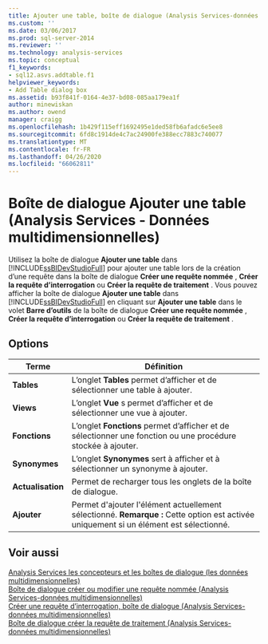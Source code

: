 ```yaml
---
title: Ajouter une table, boîte de dialogue (Analysis Services-données multidimensionnelles) | Microsoft Docs
ms.custom: ''
ms.date: 03/06/2017
ms.prod: sql-server-2014
ms.reviewer: ''
ms.technology: analysis-services
ms.topic: conceptual
f1_keywords:
- sql12.asvs.addtable.f1
helpviewer_keywords:
- Add Table dialog box
ms.assetid: b93f841f-0164-4e37-bd08-085aa179ea1f
author: minewiskan
ms.author: owend
manager: craigg
ms.openlocfilehash: 1b429f115eff1692495e1ded58fb6afadc6e5ee8
ms.sourcegitcommit: 6fd8c1914de4c7ac24900fe388ecc7883c740077
ms.translationtype: MT
ms.contentlocale: fr-FR
ms.lasthandoff: 04/26/2020
ms.locfileid: "66062811"
---
```

# <a name="add-table-dialog-box-analysis-services---multidimensional-data"></a>Boîte de dialogue Ajouter une table (Analysis Services - Données multidimensionnelles)
  Utilisez la boîte de dialogue **Ajouter une table** dans [!INCLUDE[ssBIDevStudioFull](../includes/ssbidevstudiofull-md.md)] pour ajouter une table lors de la création d’une requête dans la boîte de dialogue **Créer une requête nommée** , **Créer la requête d’interrogation** ou **Créer la requête de traitement** . Vous pouvez afficher la boîte de dialogue **Ajouter une table** dans [!INCLUDE[ssBIDevStudioFull](../includes/ssbidevstudiofull-md.md)] en cliquant sur **Ajouter une table** dans le volet **Barre d’outils** de la boîte de dialogue **Créer une requête nommée** , **Créer la requête d’interrogation** ou **Créer la requête de traitement** .  
  
## <a name="options"></a>Options  
  
|Terme|Définition|  
|----------|----------------|  
|**Tables**|L’onglet **Tables** permet d’afficher et de sélectionner une table à ajouter.|  
|**Views**|L’onglet **Vue** s permet d’afficher et de sélectionner une vue à ajouter.|  
|**Fonctions**|L’onglet **Fonctions** permet d’afficher et de sélectionner une fonction ou une procédure stockée à ajouter.|  
|**Synonymes**|L’onglet **Synonymes** sert à afficher et à sélectionner un synonyme à ajouter.|  
|**Actualisation**|Permet de recharger tous les onglets de la boîte de dialogue.|  
|**Ajouter**|Permet d'ajouter l'élément actuellement sélectionné. **Remarque :**  Cette option est activée uniquement si un élément est sélectionné.|  
  
## <a name="see-also"></a>Voir aussi  
 [Analysis Services les concepteurs et les boîtes de dialogue &#40;les données multidimensionnelles&#41;](analysis-services-designers-and-dialog-boxes-multidimensional-data.md)   
 [Boîte de dialogue créer ou modifier une requête nommée &#40;Analysis Services-données multidimensionnelles&#41;](create-or-edit-named-query-dialog-box-analysis-services-multidimensional-data.md)   
 [Créer une requête d’interrogation, boîte de dialogue &#40;Analysis Services-données multidimensionnelles&#41;](create-polling-query-dialog-box-analysis-services-multidimensional-data.md)   
 [Boîte de dialogue créer la requête de traitement &#40;Analysis Services-données multidimensionnelles&#41;](create-processing-query-dialog-box-analysis-services-multidimensional-data.md)  
  
  

